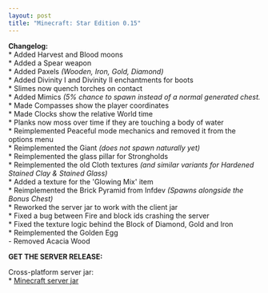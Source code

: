 ```yaml
---
layout: post
title: "Minecraft: Star Edition 0.15"
---
```


**Changelog:**<br>
\* Added Harvest and Blood moons<br>
\* Added a Spear weapon<br>
\* Added Paxels <i>(Wooden, Iron, Gold, Diamond)</i><br>
\* Added Divinity I and Divinity II enchantments for boots<br>
\* Slimes now quench torches on contact<br>
\* Added Mimics <i>(5% chance to spawn instead of a normal generated chest.</i><br>
\* Made Compasses show the player coordinates<br>
\* Made Clocks show the relative World time<br>
\* Planks now moss over time if they are touching a body of water<br>
\* Reimplemented Peaceful mode mechanics and removed it from the options menu<br>
\* Reimplemented the Giant <i>(does not spawn naturally yet)</i><br>
\* Reimplemented the glass pillar for Strongholds<br>
\* Reimplemented the old Cloth textures <i>(and similar variants for Hardened Stained Clay & Stained Glass)</i><br>
\* Added a texture for the 'Glowing Mix' item<br>
\* Reimplemented the Brick Pyramid from Infdev <i>(Spawns alongside the Bonus Chest)</i><br>
\* Reworked the server jar to work with the client jar<br>
\* Fixed a bug between Fire and block ids crashing the server<br>
\* Fixed the texture logic behind the Block of Diamond, Gold and Iron<br>
\* Reimplemented the Golden Egg<br>
\- Removed Acacia Wood<br>

**GET THE SERVER RELEASE:**<br>

Cross-platform server jar:<br>
\* [Minecraft server jar](https://github.com/star-edition/star_edition-piston-meta/raw/master/0.15/star_edition0.15_server.jar)<br>